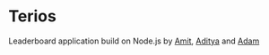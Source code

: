 # Terios

Leaderboard application build on Node.js by [Amit](https://github.com/AmitPore), [Aditya](https://github.com/dittu) and [Adam](https://github.com/adampoczatek)